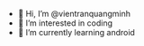 - 👋 Hi, I’m @vientranquangminh
- 👀 I’m interested in coding
- 🌱 I’m currently learning android

<!---
vientranquangminh/vientranquangminh is a ✨ special ✨ repository because its `README.md` (this file) appears on your GitHub profile.
You can click the Preview link to take a look at your changes.
--->
